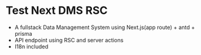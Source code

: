 # Test Next DMS RSC

- A fullstack Data Management System using Next.js(app route) + antd + prisma
- API endpoint using RSC and server actions
- I18n included
